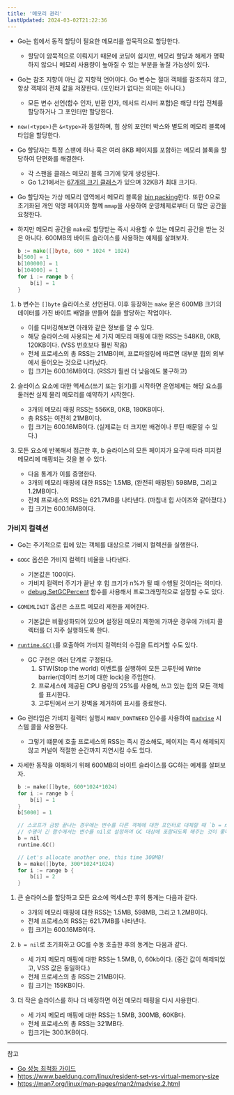 ```yaml
---
title: '메모리 관리'
lastUpdated: 2024-03-02T21:22:36
---
```


- Go는 힙에서 동적 할당이 필요한 메모리를 암묵적으로 할당한다.
  - 할당이 암묵적으로 이뤄지기 때문에 코딩이 쉽지만, 메모리 할당과 해제가 명확하지 않으니 메모리 사용량이 높아질 수 있는 부분을 놓칠 가능성이 있다.

- Go는 참조 지향이 아닌 값 지향적 언어이다. Go 변수는 절대 객체를 참조하지 않고, 항상 객체의 전체 값을 저장한다. (포인터가 없다는 의미는 아니다.)
    - 모든 변수 선언(함수 인자, 반환 인자, 메서드 리시버 포함)은 해당 타입 전체를 할당하거나 그 포인터만 할당한다.

- `new(<type>)`은 `&<type>`과 동일하며, 힙 상의 포인터 박스와 별도의 메모리 블록에 타입을 할당한다.

- Go 할당자는 특정 스팬에 하나 혹은 여러 8KB 페이지를 포함하는 메모리 블록을 할당하여 단편화를 해결한다. 
  - 각 스팬을 클래스 메모리 블록 크기에 맞게 생성된다.
  - Go 1.21에서는 [67개의 크기 클래스](https://github.com/golang/go/blob/4f543b59c5618abccf0e78a17a2aeb173c085a91/src/runtime/sizeclasses.go)가 있으며 32KB가 최대 크기다.

- Go 할당자는 가상 메모리 영역에서 메모리 블록을 [bin packing](https://en.wikipedia.org/wiki/Bin_packing_problem)한다. 또한 0으로 초기화된 개인 익명 페이지와 함꼐 `mmap`을 사용하여 운영체제로부터 더 많은 공간을 요청한다.

- 하지만 메모리 공간을 `make`로 할당받는 즉시 사용할 수 있는 메모리 공간을 받는 것은 아니다. 600MB의 바이트 슬라이스를 사용하는 예제를 살펴보자.

    ```go
    b := make([]byte, 600 * 1024 * 1024)
    b[500] = 1
    b[100000] = 1
    b[104000] = 1
    for i := range b {
        b[i] = 1
    }
    ```

1. b 변수는 `[]byte` 슬라이스로 선언된다. 이후 등장하는 `make` 문은 600MB 크기의 데이터를 가진 바이트 배열을 만들어 힙을 할당하는 작업이다.
   - 이를 디버깅해보면 아래와 같은 정보를 알 수 있다.
   - 해당 슬라이스에 사용되는 세 가지 메모리 매핑에 대한 RSS는 548KB, 0KB, 120KB이다. (VSS 번호보다 훨씬 작음)
   - 전체 프로세스의 총 RSS는 21MB이며, 프로파일링에 따르면 대부분 힙의 외부에서 들어오는 것으로 나타났다.
   - 힙 크기는 600.16MB이다. (RSS가 훨씬 더 낮음에도 불구하고)
  
2. 슬라이스 요소에 대한 액세스(쓰기 또는 읽기)를 시작하면 운영체제는 해당 요소를 둘러싼 실제 물리 메모리를 예약하기 시작한다.
   - 3개의 메모리 매핑 RSS는 556KB, 0KB, 180KB이다.
   - 총 RSS는 여전히 21MB이다.
   - 힙 크기는 600.16MB이다. (실제로는 더 크지만 배경이나 루틴 때문일 수 있다.)
  
3. 모든 요소에 반복해서 접근한 후, b 슬라이스의 모든 페이지가 요구에 따라 피지컬 메모리에 매핑되는 것을 볼 수 있다.
   - 다음 통계가 이를 증명한다.
   - 3개의 메모리 매핑에 대한 RSS는 1.5MB, (완전히 매핑된) 598MB, 그리고 1.2MB이다.
   - 전체 프로세스의 RSS는 621.7MB를 나타낸다. (마침내 힙 사이즈와 같아졌다.)
   - 힙 크기는 600.16MB이다.

### 가비지 컬렉션

- Go는 주기적으로 힙에 있는 객체를 대상으로 가비지 컬렉션을 실행한다.

- `GOGC` 옵션은 가비지 컬렉터 비율을 나타낸다. 
  - 기본값은 100이다. 
  - 가비지 컬렉터 주기가 끝난 후 힙 크기가 n%가 될 떄 수행될 것이라는 의미다.
  - [debug.SetGCPercent](https://pkg.go.dev/runtime/debug#SetGCPercent) 함수를 사용해서 프로그래밍적으로 설정할 수도 있다.

- `GOMEMLINIT` 옵션은 소프트 메모리 제한을  제어한다.
  - 기본값은 비활성화되어 있으며 설정된 메모리 제한에 가까운 경우에 가비지 콜렉터를 더 자주 실행하도록 한다.
  
- [`runtime.GC()`](https://pkg.go.dev/runtime#GC)를 호출하여 가비지 컬렉터의 수집을 트리거할 수도 있다.
  - GC 구현은 여러 단계로 구정된다.
    1. STW(Stop the world) 이벤트를 실행하여 모든 고루틴에 Write barrier(데이터 쓰기에 대한 lock)을 주입한다.
    2. 프로세스에 제공된 CPU 용량의 25%를 사용해, 쓰고 있는 힙의 모든 객체를 표시한다.
    3. 고루틴에서 쓰기 장벽을 제거하여 표시를 종료한다.

- Go 런타임은 가비지 컬렉터 실행시 `MADV_DONTNEED` 인수를 사용하여 [`madvise`](https://man7.org/linux/man-pages/man2/madvise.2.html) 시스템 콜을 사용한다.
  - 그렇기 떄문에 호출 프로세스의 RSS는 즉시 감소해도, 페이지는 즉시 해제되지 않고 커널이 적절한 순간까지 지연시킬 수도 있다.

- 자세한 동작을 이해하기 위해 600MB의 바이트 슬라이스를 GC하는 예제를 살펴보자.

    ```c
    b := make([]byte, 600*1024*1024)
    for i := range b {
        b[i] = 1
    }
    b[5000] = 1

    // 스코프가 금방 끝나는 경우에는 변수를 다른 객체에 대한 포인터로 대체할 때 `b = nil`과 같은 초기화가 필요없지만,
    // 수명이 긴 함수에서는 변수를 nil로 설정하여 GC 대상에 포함되도록 해주는 것이 좋다.
    b = nil
    runtime.GC()

    // Let's allocate another one, this time 300MB!
    b = make([]byte, 300*1024*1024)
    for i := range b {
        b[i] = 2
    }
    ```

1. 큰 슬라이스를 할당하고 모든 요소에 액세스한 후의 통계는 다음과 같다.
   - 3개의 메모리 매핑에 대한 RSS는 1.5MB, 598MB, 그리고 1.2MB이다.
   - 전체 프로세스의 RSS는 621.7MB를 나타낸다.
   - 힙 크기는 600.16MB이다.

2. `b = nil`로 초기화하고 GC를 수동 호출한 후의 동계는 다음과 같다.
   - 세 가지 메모리 매핑에 대한 RSS는 1.5MB, 0, 60kb이다. (중간 값이 해제되었고, VSS 값은 동일하다.)
   - 전체 프로세스의 총 RSS는 21MB이다.
   - 힙 크기는 159KB이다.

3. 더 작은 슬라이스를 하나 더 배정하면 이전 메모리 매핑을 다시 사용한다.
   - 세 가지 메모리 매핑에 대한 RSS는 1.5MB, 300MB, 60KB다.
   - 전체 프로세스의 총 RSS는 321MB다.
   - 힙크기는 300.1KB이다.

---
참고
- [Go 성능 최적화 가이드](https://product.kyobobook.co.kr/detail/S000208953343)
- https://www.baeldung.com/linux/resident-set-vs-virtual-memory-size
- https://man7.org/linux/man-pages/man2/madvise.2.html